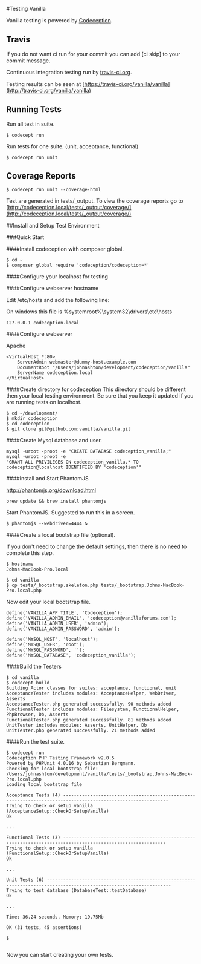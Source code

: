 
#Testing Vanilla

Vanilla testing is powered by [Codeception](http://codecepton.com).


## Travis

If you do not want ci run for your commit you can add [ci skip] to your commit message.

Continuous integration testing run by [travis-ci.org](http://travis-ci.org).

Testing results can be seen at [https://travis-ci.org/vanilla/vanilla](http://travis-ci.org/vanilla/vanilla)


## Running Tests

Run all test in suite.

```
$ codecept run

```

Run tests for one suite. (unit, acceptance, functional)

```
$ codecept run unit

```

## Coverage Reports

```
$ codecept run unit --coverage-html
```

Test are generated in tests/_output.
To view the coverage reports go to [http://codeception.local/tests/_output/coverage/](http://codeception.local/tests/_output/coverage/)


##Install and Setup Test Environment

###Quick Start

####Install codeception with composer global.

```
$ cd ~
$ composer global require 'codeception/codeception=*'
```

####Configure your localhost for testing

####Configure webserver hostname

Edit /etc/hosts and add the following line:

On windows this file is %systemroot%\system32\drivers\etc\hosts

```
127.0.0.1 codeception.local 
```

####Configure webserver  

Apache

```
<VirtualHost *:80>
    ServerAdmin webmaster@dummy-host.example.com
    DocumentRoot "/Users/johnashton/development/codeception/vanilla"
    ServerName codeception.local 
</VirtualHost>

```

####Create directory for codeception
This directory should be different then your local testing environment.
Be sure that you keep it updated if you are running tests on localhost.

```
$ cd ~/development/
$ mkdir codeception
$ cd codeception
$ git clone git@github.com:vanilla/vanilla.git
```

####Create Mysql database and user.

```
mysql -uroot -proot -e "CREATE DATABASE codeception_vanilla;"
mysql -uroot -proot -e 
"GRANT ALL PRIVILEGES ON codeception_vanilla.* TO codeception@localhost IDENTIFIED BY 'codeception'"
```

####Install and Start PhantomJS

http://phantomjs.org/download.html

```
brew update && brew install phantomjs
```

Start PhantomJS.  Suggested to run this in a screen.
```
$ phantomjs --webdriver=4444 &
```

####Create a local bootstrap file (optional).  

If you don't need to change the default settings, then there is no need to complete this step.


```
$ hostname
Johns-MacBook-Pro.local
```

```
$ cd vanilla
$ cp tests/_bootstrap.skeleton.php tests/_bootstrap.Johns-MacBook-Pro.local.php
```

Now edit your local bootstrap file.

```
define('VANILLA_APP_TITLE', 'Codeception');
define('VANILLA_ADMIN_EMAIL', 'codeception@vanillaforums.com');
define('VANILLA_ADMIN_USER', 'admin');
define('VANILLA_ADMIN_PASSWORD', 'admin');

define('MYSQL_HOST', 'localhost');
define('MYSQL_USER', 'root');
define('MYSQL_PASSWORD', '');
define('MYSQL_DATABASE', 'codeception_vanilla');
```

####Build the Testers

```
$ cd vanilla
$ codecept build
Building Actor classes for suites: acceptance, functional, unit
AcceptanceTester includes modules: AcceptanceHelper, WebDriver, Asserts
AcceptanceTester.php generated successfully. 90 methods added
FunctionalTester includes modules: Filesystem, FunctionalHelper, PhpBrowser, Db, Asserts
FunctionalTester.php generated successfully. 81 methods added
UnitTester includes modules: Asserts, UnitHelper, Db
UnitTester.php generated successfully. 21 methods added
```


####Run the test suite.

```
$ codecept run
Codeception PHP Testing Framework v2.0.5
Powered by PHPUnit 4.0.16 by Sebastian Bergmann.
Checking for local bootstrap file: /Users/johnashton/development/vanilla/tests/_bootstrap.Johns-MacBook-Pro.local.php
Loading local bootstrap file

Acceptance Tests (4) -------------------------------------------------------------------------------------------------------------
Trying to check or setup vanilla (AcceptanceSetup::CheckOrSetupVanilla)                                                      Ok

...

Functional Tests (3) ------------------------------------------------------------------------------------------------------------
Trying to check or setup vanilla (FunctionalSetup::CheckOrSetupVanilla)                                                     Ok

...

Unit Tests (6) --------------------------------------------------------------------------------------------------------------------
Trying to test database (DatabaseTest::testDatabase)                                                                          Ok

...

Time: 36.24 seconds, Memory: 19.75Mb

OK (31 tests, 45 assertions)

$                                                   


```

Now you can start creating your own tests.



